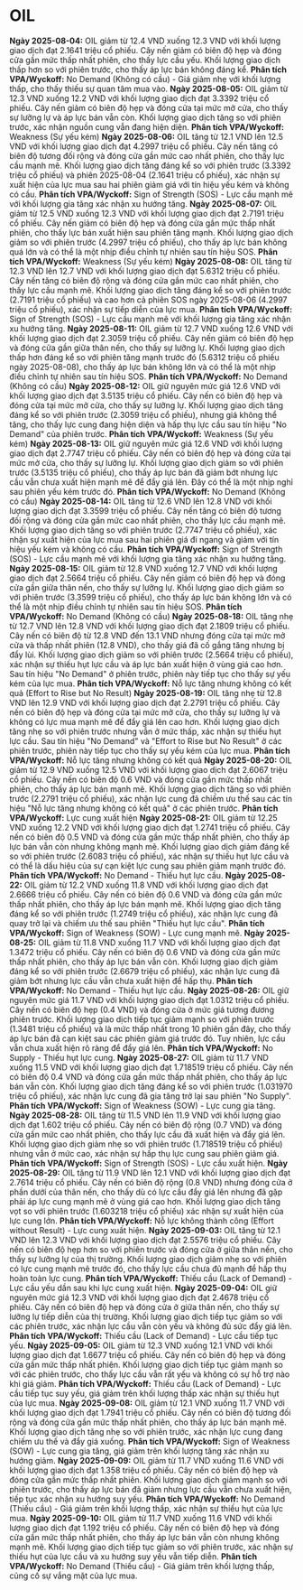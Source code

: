 # OIL

**Ngày 2025-08-04:** OIL giảm từ 12.4 VND xuống 12.3 VND với khối lượng giao dịch đạt 2.1641 triệu cổ phiếu. Cây nến giảm có biên độ hẹp và đóng cửa gần mức thấp nhất phiên, cho thấy lực cầu yếu. Khối lượng giao dịch thấp hơn so với phiên trước, cho thấy áp lực bán không đáng kể. **Phân tích VPA/Wyckoff:** No Demand (Không có cầu) - Giá giảm nhẹ với khối lượng thấp, cho thấy thiếu sự quan tâm mua vào.
**Ngày 2025-08-05:** OIL giảm từ 12.3 VND xuống 12.2 VND với khối lượng giao dịch đạt 3.3392 triệu cổ phiếu. Cây nến giảm có biên độ hẹp và đóng cửa tại mức mở cửa, cho thấy sự lưỡng lự và áp lực bán vẫn còn. Khối lượng giao dịch tăng so với phiên trước, xác nhận nguồn cung vẫn đang hiện diện. **Phân tích VPA/Wyckoff:** Weakness (Sự yếu kém)
**Ngày 2025-08-06:** OIL tăng từ 12.1 VND lên 12.5 VND với khối lượng giao dịch đạt 4.2997 triệu cổ phiếu. Cây nến tăng có biên độ tương đối rộng và đóng cửa gần mức cao nhất phiên, cho thấy lực cầu mạnh mẽ. Khối lượng giao dịch tăng đáng kể so với phiên trước (3.3392 triệu cổ phiếu) và phiên 2025-08-04 (2.1641 triệu cổ phiếu), xác nhận sự xuất hiện của lực mua sau hai phiên giảm giá với tín hiệu yếu kém và không có cầu. **Phân tích VPA/Wyckoff:** Sign of Strength (SOS) - Lực cầu mạnh mẽ với khối lượng gia tăng xác nhận xu hướng tăng.
**Ngày 2025-08-07:** OIL giảm từ 12.5 VND xuống 12.3 VND với khối lượng giao dịch đạt 2.7191 triệu cổ phiếu. Cây nến giảm có biên độ hẹp và đóng cửa gần mức thấp nhất phiên, cho thấy lực bán xuất hiện sau phiên tăng mạnh. Khối lượng giao dịch giảm so với phiên trước (4.2997 triệu cổ phiếu), cho thấy áp lực bán không quá lớn và có thể là một nhịp điều chỉnh tự nhiên sau tín hiệu SOS. **Phân tích VPA/Wyckoff:** Weakness (Sự yếu kém)
**Ngày 2025-08-08:** OIL tăng từ 12.3 VND lên 12.7 VND với khối lượng giao dịch đạt 5.6312 triệu cổ phiếu. Cây nến tăng có biên độ rộng và đóng cửa gần mức cao nhất phiên, cho thấy lực cầu mạnh mẽ. Khối lượng giao dịch tăng đáng kể so với phiên trước (2.7191 triệu cổ phiếu) và cao hơn cả phiên SOS ngày 2025-08-06 (4.2997 triệu cổ phiếu), xác nhận sự tiếp diễn của lực mua. **Phân tích VPA/Wyckoff:** Sign of Strength (SOS) - Lực cầu mạnh mẽ với khối lượng gia tăng xác nhận xu hướng tăng.
**Ngày 2025-08-11:** OIL giảm từ 12.7 VND xuống 12.6 VND với khối lượng giao dịch đạt 2.3059 triệu cổ phiếu. Cây nến giảm có biên độ hẹp và đóng cửa gần giữa thân nến, cho thấy sự lưỡng lự. Khối lượng giao dịch thấp hơn đáng kể so với phiên tăng mạnh trước đó (5.6312 triệu cổ phiếu ngày 2025-08-08), cho thấy áp lực bán không lớn và có thể là một nhịp điều chỉnh tự nhiên sau tín hiệu SOS. **Phân tích VPA/Wyckoff:** No Demand (Không có cầu)
**Ngày 2025-08-12:** OIL giữ nguyên mức giá 12.6 VND với khối lượng giao dịch đạt 3.5135 triệu cổ phiếu. Cây nến có biên độ hẹp và đóng cửa tại mức mở cửa, cho thấy sự lưỡng lự. Khối lượng giao dịch tăng đáng kể so với phiên trước (2.3059 triệu cổ phiếu), nhưng giá không thể tăng, cho thấy lực cung đang hiện diện và hấp thụ lực cầu sau tín hiệu "No Demand" của phiên trước. **Phân tích VPA/Wyckoff:** Weakness (Sự yếu kém)
**Ngày 2025-08-13:** OIL giữ nguyên mức giá 12.6 VND với khối lượng giao dịch đạt 2.7747 triệu cổ phiếu. Cây nến có biên độ hẹp và đóng cửa tại mức mở cửa, cho thấy sự lưỡng lự. Khối lượng giao dịch giảm so với phiên trước (3.5135 triệu cổ phiếu), cho thấy áp lực bán đã giảm bớt nhưng lực cầu vẫn chưa xuất hiện mạnh mẽ để đẩy giá lên. Đây có thể là một nhịp nghỉ sau phiên yếu kém trước đó. **Phân tích VPA/Wyckoff:** No Demand (Không có cầu)
**Ngày 2025-08-14:** OIL tăng từ 12.6 VND lên 12.8 VND với khối lượng giao dịch đạt 3.3599 triệu cổ phiếu. Cây nến tăng có biên độ tương đối rộng và đóng cửa gần mức cao nhất phiên, cho thấy lực cầu mạnh mẽ. Khối lượng giao dịch tăng so với phiên trước (2.7747 triệu cổ phiếu), xác nhận sự xuất hiện của lực mua sau hai phiên giá đi ngang và giảm với tín hiệu yếu kém và không có cầu. **Phân tích VPA/Wyckoff:** Sign of Strength (SOS) - Lực cầu mạnh mẽ với khối lượng gia tăng xác nhận xu hướng tăng.
**Ngày 2025-08-15:** OIL giảm từ 12.8 VND xuống 12.7 VND với khối lượng giao dịch đạt 2.5664 triệu cổ phiếu. Cây nến giảm có biên độ hẹp và đóng cửa gần giữa thân nến, cho thấy sự lưỡng lự. Khối lượng giao dịch giảm so với phiên trước (3.3599 triệu cổ phiếu), cho thấy áp lực bán không lớn và có thể là một nhịp điều chỉnh tự nhiên sau tín hiệu SOS. **Phân tích VPA/Wyckoff:** No Demand (Không có cầu)
**Ngày 2025-08-18:** OIL tăng nhẹ từ 12.7 VND lên 12.8 VND với khối lượng giao dịch đạt 2.1809 triệu cổ phiếu. Cây nến có biên độ từ 12.8 VND đến 13.1 VND nhưng đóng cửa tại mức mở cửa và thấp nhất phiên (12.8 VND), cho thấy giá đã cố gắng tăng nhưng bị đẩy lùi. Khối lượng giao dịch giảm so với phiên trước (2.5664 triệu cổ phiếu), xác nhận sự thiếu hụt lực cầu và áp lực bán xuất hiện ở vùng giá cao hơn. Sau tín hiệu "No Demand" ở phiên trước, phiên này tiếp tục cho thấy sự yếu kém của lực mua. **Phân tích VPA/Wyckoff:** Nỗ lực tăng nhưng không có kết quả (Effort to Rise but No Result)
**Ngày 2025-08-19:** OIL tăng nhẹ từ 12.8 VND lên 12.9 VND với khối lượng giao dịch đạt 2.2791 triệu cổ phiếu. Cây nến có biên độ hẹp và đóng cửa tại mức mở cửa, cho thấy sự lưỡng lự và không có lực mua mạnh mẽ để đẩy giá lên cao hơn. Khối lượng giao dịch tăng nhẹ so với phiên trước nhưng vẫn ở mức thấp, xác nhận sự thiếu hụt lực cầu. Sau tín hiệu "No Demand" và "Effort to Rise but No Result" ở các phiên trước, phiên này tiếp tục cho thấy sự yếu kém của lực mua. **Phân tích VPA/Wyckoff:** Nỗ lực tăng nhưng không có kết quả
**Ngày 2025-08-20:** OIL giảm từ 12.9 VND xuống 12.5 VND với khối lượng giao dịch đạt 2.6067 triệu cổ phiếu. Cây nến có biên độ 0.6 VND và đóng cửa gần mức thấp nhất phiên, cho thấy áp lực bán mạnh mẽ. Khối lượng giao dịch tăng so với phiên trước (2.2791 triệu cổ phiếu), xác nhận lực cung đã chiếm ưu thế sau các tín hiệu "Nỗ lực tăng nhưng không có kết quả" ở các phiên trước. **Phân tích VPA/Wyckoff:** Lực cung xuất hiện
**Ngày 2025-08-21:** OIL giảm từ 12.25 VND xuống 12.2 VND với khối lượng giao dịch đạt 1.2741 triệu cổ phiếu. Cây nến có biên độ 0.5 VND và đóng cửa gần mức thấp nhất phiên, cho thấy áp lực bán vẫn còn nhưng không mạnh mẽ. Khối lượng giao dịch giảm đáng kể so với phiên trước (2.6083 triệu cổ phiếu), xác nhận sự thiếu hụt lực cầu và có thể là dấu hiệu của sự cạn kiệt lực cung sau phiên giảm mạnh trước đó. **Phân tích VPA/Wyckoff:** No Demand - Thiếu hụt lực cầu.
**Ngày 2025-08-22:** OIL giảm từ 12.2 VND xuống 11.8 VND với khối lượng giao dịch đạt 2.6666 triệu cổ phiếu. Cây nến có biên độ 0.6 VND và đóng cửa gần mức thấp nhất phiên, cho thấy áp lực bán mạnh mẽ. Khối lượng giao dịch tăng đáng kể so với phiên trước (1.2749 triệu cổ phiếu), xác nhận lực cung đã quay trở lại và chiếm ưu thế sau phiên "Thiếu hụt lực cầu". **Phân tích VPA/Wyckoff:** Sign of Weakness (SOW) - Lực cung mạnh mẽ.
**Ngày 2025-08-25:** OIL giảm từ 11.8 VND xuống 11.7 VND với khối lượng giao dịch đạt 1.3472 triệu cổ phiếu. Cây nến có biên độ 0.6 VND và đóng cửa gần mức thấp nhất phiên, cho thấy áp lực bán vẫn còn. Khối lượng giao dịch giảm đáng kể so với phiên trước (2.6679 triệu cổ phiếu), xác nhận lực cung đã giảm bớt nhưng lực cầu vẫn chưa xuất hiện để hấp thụ. **Phân tích VPA/Wyckoff:** No Demand - Thiếu hụt lực cầu.
**Ngày 2025-08-26:** OIL giữ nguyên mức giá 11.7 VND với khối lượng giao dịch đạt 1.0312 triệu cổ phiếu. Cây nến có biên độ hẹp (0.4 VND) và đóng cửa ở mức giá tương đương phiên trước. Khối lượng giao dịch tiếp tục giảm mạnh so với phiên trước (1.3481 triệu cổ phiếu) và là mức thấp nhất trong 10 phiên gần đây, cho thấy áp lực bán đã cạn kiệt sau các phiên giảm giá trước đó. Tuy nhiên, lực cầu vẫn chưa xuất hiện rõ ràng để đẩy giá lên. **Phân tích VPA/Wyckoff:** No Supply - Thiếu hụt lực cung.
**Ngày 2025-08-27:** OIL giảm từ 11.7 VND xuống 11.5 VND với khối lượng giao dịch đạt 1.718519 triệu cổ phiếu. Cây nến có biên độ 0.4 VND và đóng cửa gần mức thấp nhất phiên, cho thấy áp lực bán vẫn còn. Khối lượng giao dịch tăng đáng kể so với phiên trước (1.031970 triệu cổ phiếu), xác nhận lực cung đã gia tăng trở lại sau phiên "No Supply". **Phân tích VPA/Wyckoff:** Sign of Weakness (SOW) - Lực cung gia tăng.
**Ngày 2025-08-28:** OIL tăng từ 11.5 VND lên 11.9 VND với khối lượng giao dịch đạt 1.602 triệu cổ phiếu. Cây nến có biên độ rộng (0.7 VND) và đóng cửa gần mức cao nhất phiên, cho thấy lực cầu đã xuất hiện và đẩy giá lên. Khối lượng giao dịch giảm nhẹ so với phiên trước (1.718519 triệu cổ phiếu) nhưng vẫn ở mức cao, xác nhận sự hấp thụ lực cung sau phiên giảm giá. **Phân tích VPA/Wyckoff:** Sign of Strength (SOS) - Lực cầu xuất hiện.
**Ngày 2025-08-29:** OIL tăng từ 11.9 VND lên 12.1 VND với khối lượng giao dịch đạt 2.7614 triệu cổ phiếu. Cây nến có biên độ rộng (0.8 VND) nhưng đóng cửa ở phần dưới của thân nến, cho thấy dù có lực cầu đẩy giá lên nhưng đã gặp phải áp lực cung mạnh mẽ ở vùng giá cao hơn. Khối lượng giao dịch tăng vọt so với phiên trước (1.603218 triệu cổ phiếu) xác nhận sự xuất hiện của lực cung lớn. **Phân tích VPA/Wyckoff:** Nỗ lực không thành công (Effort without Result) - Lực cung xuất hiện.
**Ngày 2025-09-03:** OIL tăng từ 12.1 VND lên 12.3 VND với khối lượng giao dịch đạt 2.5576 triệu cổ phiếu. Cây nến có biên độ hẹp hơn so với phiên trước và đóng cửa ở giữa thân nến, cho thấy sự lưỡng lự của thị trường. Khối lượng giao dịch giảm nhẹ so với phiên có lực cung mạnh mẽ trước đó, cho thấy lực cầu chưa đủ mạnh để hấp thụ hoàn toàn lực cung. **Phân tích VPA/Wyckoff:** Thiếu cầu (Lack of Demand) - Lực cầu yếu dần sau khi lực cung xuất hiện.
**Ngày 2025-09-04:** OIL giữ nguyên mức giá 12.3 VND với khối lượng giao dịch đạt 2.4678 triệu cổ phiếu. Cây nến có biên độ hẹp và đóng cửa ở giữa thân nến, cho thấy sự lưỡng lự tiếp diễn của thị trường. Khối lượng giao dịch tiếp tục giảm so với các phiên trước, xác nhận lực cầu vẫn còn yếu và không đủ sức đẩy giá lên. **Phân tích VPA/Wyckoff:** Thiếu cầu (Lack of Demand) - Lực cầu tiếp tục yếu.
**Ngày 2025-09-05:** OIL giảm từ 12.3 VND xuống 12.1 VND với khối lượng giao dịch đạt 1.6677 triệu cổ phiếu. Cây nến có biên độ hẹp và đóng cửa gần mức thấp nhất phiên. Khối lượng giao dịch tiếp tục giảm mạnh so với các phiên trước, cho thấy lực cầu vẫn rất yếu và không có sự hỗ trợ nào khi giá giảm. **Phân tích VPA/Wyckoff:** Thiếu cầu (Lack of Demand) - Lực cầu tiếp tục suy yếu, giá giảm trên khối lượng thấp xác nhận sự thiếu hụt của lực mua.
**Ngày 2025-09-08:** OIL giảm từ 12.1 VND xuống 11.7 VND với khối lượng giao dịch đạt 1.7941 triệu cổ phiếu. Cây nến có biên độ tương đối rộng và đóng cửa gần mức thấp nhất phiên, cho thấy áp lực bán mạnh mẽ. Khối lượng giao dịch tăng nhẹ so với phiên trước, xác nhận lực cung đang chiếm ưu thế và đẩy giá xuống. **Phân tích VPA/Wyckoff:** Sign of Weakness (SOW) - Lực cung gia tăng, giá giảm trên khối lượng tăng xác nhận xu hướng giảm.
**Ngày 2025-09-09:** OIL giảm từ 11.7 VND xuống 11.6 VND với khối lượng giao dịch đạt 1.358 triệu cổ phiếu. Cây nến có biên độ hẹp và đóng cửa gần mức thấp nhất phiên. Khối lượng giao dịch giảm mạnh so với phiên trước, cho thấy áp lực bán đã giảm nhưng lực cầu vẫn chưa xuất hiện, tiếp tục xác nhận xu hướng suy yếu. **Phân tích VPA/Wyckoff:** No Demand (Thiếu cầu) - Giá giảm trên khối lượng thấp, xác nhận sự thiếu hụt của lực mua.
**Ngày 2025-09-10:** OIL giảm từ 11.7 VND xuống 11.6 VND với khối lượng giao dịch đạt 1.192 triệu cổ phiếu. Cây nến có biên độ hẹp và đóng cửa gần mức thấp nhất phiên, cho thấy áp lực bán vẫn còn nhưng không mạnh mẽ. Khối lượng giao dịch tiếp tục giảm so với phiên trước, xác nhận sự thiếu hụt của lực cầu và xu hướng suy yếu vẫn tiếp diễn. **Phân tích VPA/Wyckoff:** No Demand (Thiếu cầu) - Giá giảm trên khối lượng thấp, củng cố sự vắng mặt của lực mua.
